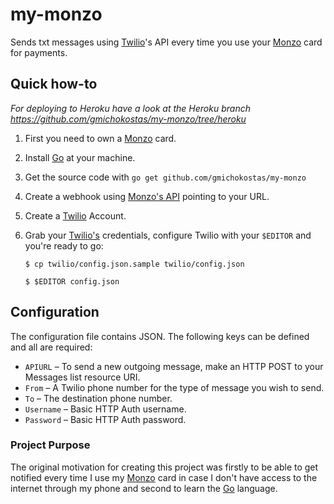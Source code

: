 # my-monzo

Sends txt messages using [Twilio](https://www.twilio.com)'s API every time you use your [Monzo](https://monzo.com) card for payments.

## Quick how-to

_For deploying to Heroku have a look at the Heroku branch https://github.com/gmichokostas/my-monzo/tree/heroku_

1) First you need to own a [Monzo](https://monzo.com) card.

2) Install [Go](https://golang.org/doc/install) at your machine.

3) Get the source code with `go get github.com/gmichokostas/my-monzo`

4) Create a webhook using [Monzo's API](https://monzo.com/docs/#webhooks) pointing to your URL.

5) Create a [Twilio](https://www.twilio.com) Account.

6) Grab your [Twilio's](https://www.twilio.com) credentials, configure Twilio with your `$EDITOR` and you're ready to go:

    ```
    $ cp twilio/config.json.sample twilio/config.json

    $ $EDITOR config.json
    ```

## Configuration

The configuration file contains JSON.
The following keys can be defined and all are required:

* `APIURL` &ndash; To send a new outgoing message, make an HTTP POST to your Messages list resource URI.
* `From` &ndash; A Twilio phone number for the type of message you wish to send.
* `To` &ndash; The destination phone number.
* `Username` &ndash; Basic HTTP Auth username.
* `Password` &ndash; Basic HTTP Auth password.

### Project Purpose

The original motivation for creating this project was firstly to
be able to get notified every time I use my [Monzo](https://monzo.com) card
in case I don't have access to the internet through my phone and second to learn the [Go](https://golang.org/doc/install) language.
